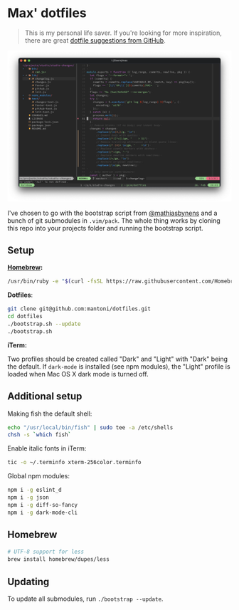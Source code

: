 # Max' dotfiles

> This is my personal life saver. If you're looking for more inspiration, there
> are great [dotfile suggestions from GitHub][dotfiles].

<img src="screenshot.png">

I've chosen to go with the bootstrap script from [@mathiasbynens][] and a bunch
of git submodules in `.vim/pack`. The whole thing works by cloning this repo
into your projects folder and running the bootstrap script.

## Setup

**[Homebrew][]:**

```bash
/usr/bin/ruby -e "$(curl -fsSL https://raw.githubusercontent.com/Homebrew/install/master/install)"
```

**Dotfiles**:

```bash
git clone git@github.com:mantoni/dotfiles.git
cd dotfiles
./bootstrap.sh --update
./bootstrap.sh
```

**iTerm:**

Two profiles should be created called "Dark" and "Light" with "Dark" being the
default. If `dark-mode` is installed (see npm modules), the "Light" profile is
loaded when Mac OS X dark mode is turned off.

## Additional setup

Making fish the default shell:

```bash
echo "/usr/local/bin/fish" | sudo tee -a /etc/shells
chsh -s `which fish`
```

Enable italic fonts in iTerm:

```bash
tic -o ~/.terminfo xterm-256color.terminfo
```

Global npm modules:

```bash
npm i -g eslint_d
npm i -g json
npm i -g diff-so-fancy
npm i -g dark-mode-cli
```

## Homebrew

```bash
# UTF-8 support for less
brew install homebrew/dupes/less
```

## Updating

To update all submodules, run `./bootstrap --update`.

[dotfiles]: http://dotfiles.github.com
[@mathiasbynens]: https://github.com/mathiasbynens/dotfiles
[homebrew]: https://brew.sh
[brewfile]: https://github.com/Homebrew/homebrew-bundle

